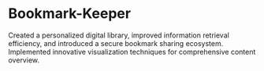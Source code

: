 # Bookmark-Keeper
Created a personalized digital library, improved information retrieval efficiency, and introduced a secure bookmark sharing ecosystem. Implemented innovative visualization techniques for comprehensive content overview.
